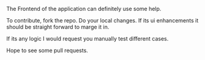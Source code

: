 The Frontend of the application can definitely use some help.

To contribute, fork the repo. Do your local changes. If its ui enhancements it should be straight forward to marge it in.

If its any logic I would request you manually test different cases. 

Hope to see some pull requests.
